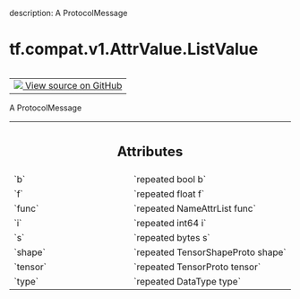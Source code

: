 description: A ProtocolMessage

<div itemscope itemtype="http://developers.google.com/ReferenceObject">
<meta itemprop="name" content="tf.compat.v1.AttrValue.ListValue" />
<meta itemprop="path" content="Stable" />
</div>

# tf.compat.v1.AttrValue.ListValue

<!-- Insert buttons and diff -->

<table class="tfo-notebook-buttons tfo-api nocontent" align="left">
<td>
  <a target="_blank" href="https://github.com/tensorflow/tensorflow/blob/r2.2/tensorflow/core/framework/attr_value.proto">
    <img src="https://www.tensorflow.org/images/GitHub-Mark-32px.png" />
    View source on GitHub
  </a>
</td>
</table>



A ProtocolMessage

<!-- Placeholder for "Used in" -->




<!-- Tabular view -->
 <table class="responsive fixed orange">
<colgroup><col width="214px"><col></colgroup>
<tr><th colspan="2"><h2 class="add-link">Attributes</h2></th></tr>

<tr>
<td>
`b`
</td>
<td>
`repeated bool b`
</td>
</tr><tr>
<td>
`f`
</td>
<td>
`repeated float f`
</td>
</tr><tr>
<td>
`func`
</td>
<td>
`repeated NameAttrList func`
</td>
</tr><tr>
<td>
`i`
</td>
<td>
`repeated int64 i`
</td>
</tr><tr>
<td>
`s`
</td>
<td>
`repeated bytes s`
</td>
</tr><tr>
<td>
`shape`
</td>
<td>
`repeated TensorShapeProto shape`
</td>
</tr><tr>
<td>
`tensor`
</td>
<td>
`repeated TensorProto tensor`
</td>
</tr><tr>
<td>
`type`
</td>
<td>
`repeated DataType type`
</td>
</tr>
</table>



